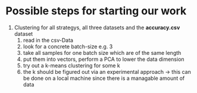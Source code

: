 # Possible steps for starting our work 

1. Clustering for all strategys, all three datasets and the __accuracy.csv__ dataset
   1. read in the csv-Data
   2. look for a concrete batch-size e.g. 3
   3. take all samples for one batch size which are of the same length
   4. put them into vectors, perform a PCA to lower the data dimension
   5. try out a k-means clustering for some k
   6. the k should be figured out via an experimental approach -> this can be done on a local machine since there is a managable amount of data 